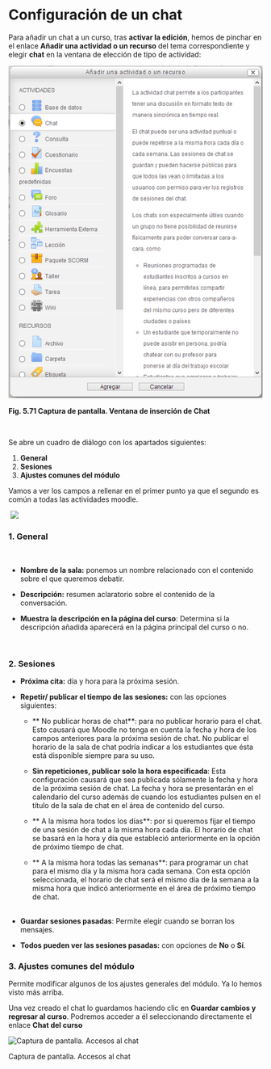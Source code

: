 
# Configuración de un chat

Para añadir un chat a un curso, tras **activar la edición**, hemos de pinchar en el enlace **Añadir una actividad o un recurso** del tema correspondiente y elegir **chat** en la ventana de elección de tipo de actividad:


![](img/chat-agregar_chat.png)

**Fig. 5.71 Captura de pantalla. Ventana de inserción de Chat**

 

Se abre un cuadro de diálogo con los apartados siguientes:

1. **General**
1. **Sesiones**
1. **Ajustes comunes del módulo**

Vamos a ver los campos a rellenar en el primer punto ya que el segundo es común a todas las actividades moodle.

 ![](/assets/Selección_288.png)

### **1. General**
 
- **Nombre de la sala:** ponemos un nombre relacionado con el contenido sobre el que queremos debatir.

- **Descripción:** resumen aclaratorio sobre el contenido de la conversación.
- **Muestra la descripción en la página del curso**: Determina si la descripción añadida aparecerá en la página principal del curso o no.

 

### 2. Sesiones

- **Próxima cita:** día y hora para la próxima sesión.

- **Repetir/ publicar el tiempo de las sesiones:** con las opciones siguientes:
    - ** No publicar horas de chat**: para no publicar horario para el chat. Esto causará que Moodle no tenga en cuenta la fecha y hora de los campos anteriores para la próxima sesión de chat. No publicar el horario de la sala de chat podría indicar a los estudiantes que ésta está disponible siempre para su uso.

    - **Sin repeticiones, publicar solo la hora especificada**: Esta configuración causará que sea publicada sólamente la fecha y hora de la próxima sesión de chat. La fecha y hora se presentarán en el calendario del curso además de cuando los estudiantes pulsen en el título de la sala de chat en el área de contenido del curso.

    - ** A la misma hora todos los días**: por si queremos fijar el tiempo de una sesión de chat a la misma hora cada día. El horario de chat se basará en la hora y día que estableció anteriormente en la opción de próximo tiempo de chat.

    - ** A la misma hora todas las semanas**: para programar un chat para el mismo día y la misma hora cada semana. Con esta opción seleccionada, el horario de chat será el mismo día de la semana a la misma hora que indicó anteriormente en el área de próximo tiempo de chat.<br/><br/>

- **Guardar sesiones pasadas**: Permite elegir cuando se borran los mensajes. 
- **Todos pueden ver las sesiones pasadas:** con opciones de **No** o **Sí**.

### 3. Ajustes comunes del módulo

Permite modificar algunos de los ajustes generales del módulo. Ya lo hemos visto más arriba.

Una vez creado el chat lo guardamos haciendo clic en **Guardar cambios y regresar al curso**. Podremos acceder a él seleccionando directamente el enlace **Chat del curso**

![Captura de pantalla. Accesos al chat](/assets/Selección_289.png)

Captura de pantalla. Accesos al chat
